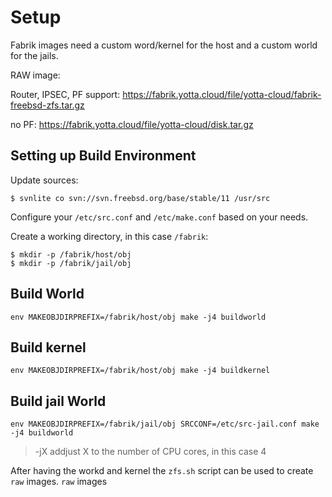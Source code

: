# Setup

Fabrik images need a custom word/kernel for the host and a custom world for the jails.

RAW image:

Router, IPSEC, PF support: https://fabrik.yotta.cloud/file/yotta-cloud/fabrik-freebsd-zfs.tar.gz


no PF: https://fabrik.yotta.cloud/file/yotta-cloud/disk.tar.gz

## Setting up Build Environment

Update sources:

    $ svnlite co svn://svn.freebsd.org/base/stable/11 /usr/src

Configure your `/etc/src.conf` and `/etc/make.conf` based on your needs.

Create a working directory, in this case `/fabrik`:

    $ mkdir -p /fabrik/host/obj
    $ mkdir -p /fabrik/jail/obj

## Build World

    env MAKEOBJDIRPREFIX=/fabrik/host/obj make -j4 buildworld

## Build kernel

    env MAKEOBJDIRPREFIX=/fabrik/host/obj make -j4 buildkernel

## Build jail World

    env MAKEOBJDIRPREFIX=/fabrik/jail/obj SRCCONF=/etc/src-jail.conf make -j4 buildworld

> -jX addjust X to the number of CPU cores, in this case 4

After having the workd and kernel the `zfs.sh` script can be used to create `raw` images.
`raw` images
